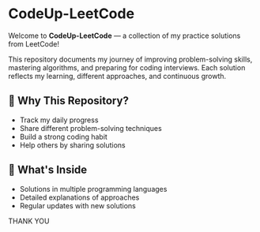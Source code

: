 # CodeUp-LeetCode

Welcome to **CodeUp-LeetCode** — a collection of my practice solutions from LeetCode!

This repository documents my journey of improving problem-solving skills, mastering algorithms, and preparing for coding interviews. Each solution reflects my learning, different approaches, and continuous growth.

## 🚀 Why This Repository?
- Track my daily progress
- Share different problem-solving techniques
- Build a strong coding habit
- Help others by sharing solutions

## 🎯 What's Inside
- Solutions in multiple programming languages
- Detailed explanations of approaches
- Regular updates with new solutions

THANK YOU 

